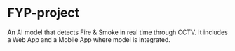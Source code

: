 # FYP-project
An AI model that detects Fire &amp; Smoke in real time through CCTV. It includes a Web App and a Mobile App where model is integrated.
